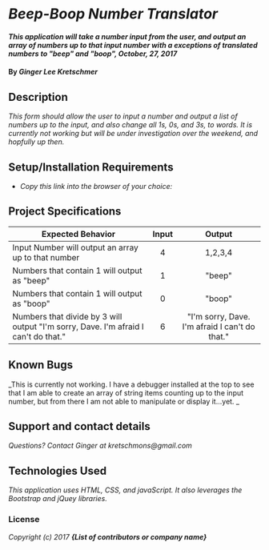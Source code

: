 # _Beep-Boop Number Translator_

#### _This application will take a number input from the user, and output an array of numbers up to that input number with a exceptions of translated numbers to "beep" and "boop", October, 27, 2017_

#### By _**Ginger Lee Kretschmer**_

## Description

_This form should allow the user to input a number and output a list of numbers up to the input, and also change all 1s, 0s, and 3s, to words. It is currently not working but will be under investigation over the weekend, and hopfully up then._

## Setup/Installation Requirements

* _Copy this link into the browser of your choice:_


## Project Specifications

| Expected Behavior                                  |Input |Output    |
| ---------------------------------------------------|:----:|:--------:|
| Input Number will output an array up to that number| 4    | 1,2,3,4  |
| Numbers that contain 1 will output as "beep"       | 1    | "beep"   |
| Numbers that contain 1 will output as "boop"       | 0    | "boop"   |
| Numbers that divide by 3 will output "I'm sorry, Dave. I'm afraid I can't do that."       | 6    | "I'm sorry, Dave. I'm afraid I can't do that."   |

## Known Bugs

_This is currently not working. I have a debugger installed at the top to see that I am able to create an array of string items counting up to the input number, but from there I am not able to manipulate or display it...yet. _

## Support and contact details

_Questions? Contact Ginger at kretschmons@gmail.com_

## Technologies Used

_This application uses HTML, CSS, and javaScript. It also leverages the Bootstrap and jQuey libraries._

### License

*Copyright (c) 2017 **_{List of contributors or company name}_***
